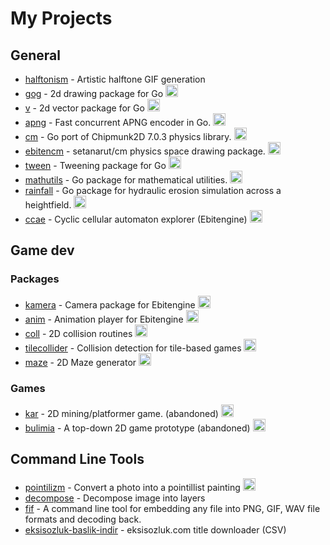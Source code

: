 # My Projects

## General

- [halftonism](https://github.com/setanarut/halftonism) - Artistic halftone GIF generation <img src="https://skillicons.dev/icons?i=py" width="13">
- [gog](https://github.com/setanarut/gog) - 2d drawing package for Go <img src="https://go.dev/blog/go-brand/Go-Logo/SVG/Go-Logo_Aqua.svg" width="20">
- [v](https://github.com/setanarut/v) - 2d vector package for Go <img src="https://go.dev/blog/go-brand/Go-Logo/SVG/Go-Logo_Aqua.svg" width="20">
- [apng](https://github.com/setanarut/apng) - Fast concurrent APNG encoder in Go. <img src="https://go.dev/blog/go-brand/Go-Logo/SVG/Go-Logo_Aqua.svg" width="20">
- [cm](https://github.com/setanarut/cm) - Go port of Chipmunk2D 7.0.3 physics library. <img src="https://go.dev/blog/go-brand/Go-Logo/SVG/Go-Logo_Aqua.svg" width="20">
- [ebitencm](https://github.com/setanarut/ebitencm) - setanarut/cm physics space drawing package. <img src="https://go.dev/blog/go-brand/Go-Logo/SVG/Go-Logo_Aqua.svg" width="20">
- [tween](https://github.com/setanarut/tween) - Tweening package for Go <img src="https://go.dev/blog/go-brand/Go-Logo/SVG/Go-Logo_Aqua.svg" width="20">
- [mathutils](https://github.com/setanarut/mathutils) - Go package for mathematical utilities. <img src="https://go.dev/blog/go-brand/Go-Logo/SVG/Go-Logo_Aqua.svg" width="20">
- [rainfall](https://github.com/setanarut/rainfall) - Go package for hydraulic erosion simulation across a heightfield. <img src="https://go.dev/blog/go-brand/Go-Logo/SVG/Go-Logo_Aqua.svg" width="20">
- [ccae](https://github.com/setanarut/ccae) - Cyclic cellular automaton explorer (Ebitengine) <img src="https://go.dev/blog/go-brand/Go-Logo/SVG/Go-Logo_Aqua.svg" width="20">

## Game dev

### Packages
- [kamera](https://github.com/setanarut/kamera) - Camera package for Ebitengine <img src="https://go.dev/blog/go-brand/Go-Logo/SVG/Go-Logo_Aqua.svg" width="20">
- [anim](https://github.com/setanarut/anim) - Animation player for Ebitengine <img src="https://go.dev/blog/go-brand/Go-Logo/SVG/Go-Logo_Aqua.svg" width="20">
- [coll](https://github.com/setanarut/coll) - 2D collision routines  <img src="https://go.dev/blog/go-brand/Go-Logo/SVG/Go-Logo_Aqua.svg" width="20">
- [tilecollider](https://github.com/setanarut/tilecollider) - Collision detection for tile-based games  <img src="https://go.dev/blog/go-brand/Go-Logo/SVG/Go-Logo_Aqua.svg" width="20">
- [maze](https://github.com/setanarut/maze) - 2D Maze generator  <img src="https://go.dev/blog/go-brand/Go-Logo/SVG/Go-Logo_Aqua.svg" width="20">

### Games

- [kar](https://github.com/setanarut/kar) - 2D mining/platformer game. (abandoned) <img src="https://go.dev/blog/go-brand/Go-Logo/SVG/Go-Logo_Aqua.svg" width="20">
- [bulimia](https://github.com/setanarut/bulimia) - A top-down 2D game prototype (abandoned) <img src="https://go.dev/blog/go-brand/Go-Logo/SVG/Go-Logo_Aqua.svg" width="20">

## Command Line Tools

- [pointilizm](https://github.com/setanarut/Pointilizm) - Convert a photo into a pointillist painting <img src="https://go.dev/blog/go-brand/Go-Logo/SVG/Go-Logo_Aqua.svg" width="20">
- [decompose](https://github.com/setanarut/decompose) - Decompose image into layers <img src="https://skillicons.dev/icons?i=py" width="13">
- [fif](https://github.com/setanarut/fif) - A command line tool for embedding any file into PNG, GIF, WAV file formats and decoding back. <img src="https://skillicons.dev/icons?i=py" width="13">
- [eksisozluk-baslik-indir](https://github.com/setanarut/eksisozluk-baslik-indir) - eksisozluk.com title downloader (CSV) <img src="https://skillicons.dev/icons?i=py" width="13">

